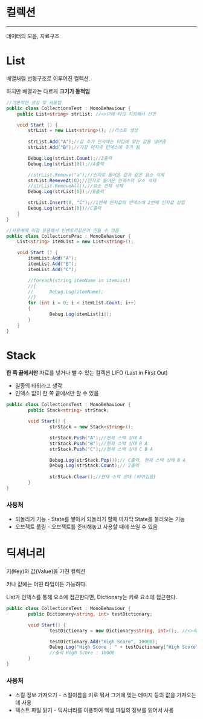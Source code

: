 # 컬렉션

---

데이터의 모음, 자료구조

# List

배열처럼 선형구조로 이루어진 컬렉션.

하지만 배열과는 다르게 **크기가 동적임** 

```csharp
//기본적인 생성 및 사용법
public class CollectionsTest : MonoBehaviour {
	public List<string> strList; //<>안에 타입 지정해서 선언

	void Start () {
		strList = new List<string>(); //리스트 생성
		
		strList.Add("A");//값 추가 인자에는 타입에 맞는 값을 넣어줌
		strList.Add("B");//가장 마지막 인덱스에 추가 됨

		Debug.Log(strList.Count);//2출력
		Debug.Log(strList[0]);//A출력

		//strList.Remove("a");//인자로 들어온 값과 같은 요소 삭제
		strList.RemoveAt(0);//인자로 들어온 인덱스의 요소 삭제
		//strList.RemoveAll();//요소 전체 삭제
		Debug.Log(strList[0]);//B출력

		strList.Insert(0, "C");//1번째 인자값의 인덱스에 2번째 인자값 삽입
		Debug.Log(strList[0])//C출력
	}
}
```

```csharp
//사용예제 이걸 응용해서 인벤토리같은거 만들 수 있음
public class CollectionsPrac : MonoBehaviour {
	List<string> itemList = new List<string>();

	void Start () {
		itemList.Add("A");
		itemList.Add("B");
		itemList.Add("C");

		//foreach(string itemName in itemList)
		//{
		//		Debug.Log(itemName);	
		//}
		for (int i = 0; i < itemList.Count; i++)
		{
				Debug.Log(itemList[i]);
		}
	}
}
```

# Stack

**한 쪽 끝에서만** 자료를 넣거나 뺄 수 있는 컬렉션 LIFO (Last in First Out) 

- 일종의 타워라고 생각
- 인덱스 없이 한 쪽 끝에서만 할 수 있음

```csharp
public class CollectionsTest : MonoBehaviour {
		public Stack<string> strStack;

		void Start() {
				strStack = new Stack<string>(); 

				strStack.Push("A");//현재 스택 상태 A
				strStack.Push("B");//현재 스택 상태 B A
				strStack.Push("C");//현재 스택 상태 C B A

				Debug.Log(strStack.Pop());// C출력, 현재 스택 상태 B A
				Debug.Log(strStack.Count);// 2출력
				
				strStack.Clear();//현재 스택 상태 (비어있음)
		} 
}
```

### 사용처

- 되돌리기 기능 - State를 쌓아서 되돌리기 할때 마지막 State를 불러오는 기능
- 오브젝트 풀링 - 오브젝트를 준비해놓고 사용할 때에 쓰일 수 있음

# 딕셔너리

키(Key)와 값(Value)을 가진 컬렉션

키나 값에는 어떤 타입이든 가능하다.

List가 인덱스를 통해 요소에 접근한다면, Dictionary는 키로 요소에 접근한다.

```csharp
public class CollectionsTest : MonoBehaviour {
		public Dictionary<string, int> testDictionary;

		void Start() {
				testDictionary = new Dictionary<string, int>();, //<>속의 값은 1번째는 키의 타입 2번째는 값의 타입을 의미

				testDictionary.Add("High Score", 10000);
				Debug.Log("High Score : " + testDictionary["High Score"]) // 리스트와 유사하게 대괄호[]를 사용하여 요소에 접근한다
				//출력 High Score : 10000
		}
}
```

### 사용처

- 스킬 정보 가져오기 - 스킬이름을 키로 둬서 그거에 맞는 데미지 등의 값을 가져오는데 사용
- 텍스트 파일 읽기 - 딕셔너리를 이용하여 엑셀 파일의 정보를 읽어서 사용